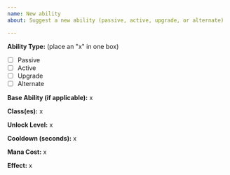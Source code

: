 ```yaml
---
name: New ability
about: Suggest a new ability (passive, active, upgrade, or alternate)

---
```


**Ability Type:**
(place an "x" in one box)
- [ ] Passive
- [ ] Active
- [ ] Upgrade
- [ ] Alternate

**Base Ability (if applicable):**
x

**Class(es):**
x

**Unlock Level:**
x

**Cooldown (seconds):**
x

**Mana Cost:**
x

**Effect:**
x
